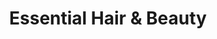 ---
title: "Essential Hair & Beauty"
url: /brighton-und-hove/essential-hair-und-beauty/
shop: Friseur
---